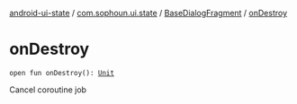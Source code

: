[android-ui-state](../../index.md) / [com.sophoun.ui.state](../index.md) / [BaseDialogFragment](index.md) / [onDestroy](./on-destroy.md)

# onDestroy

`open fun onDestroy(): `[`Unit`](https://kotlinlang.org/api/latest/jvm/stdlib/kotlin/-unit/index.html)

Cancel coroutine job


